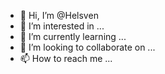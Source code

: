 - 👋 Hi, I’m @Helsven
- 👀 I’m interested in ...
- 🌱 I’m currently learning ...
- 💞️ I’m looking to collaborate on ...
- 📫 How to reach me ...

<!---
Helsven/Helsven is a ✨ special ✨ repository because its `README.md` (this file) appears on your GitHub profile.
You can click the Preview link to take a look at your changes.
--->
